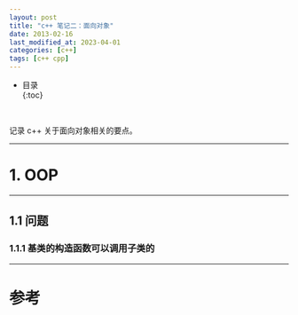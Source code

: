 ```yaml
---
layout: post
title: "c++ 笔记二：面向对象"
date: 2013-02-16
last_modified_at: 2023-04-01
categories: [c++]
tags: [c++ cpp]
---
```


* 目录  
{:toc}
<br/>

记录 c++ 关于面向对象相关的要点。  

---

# 1. OOP

---

## 1.1 问题

### 1.1.1 基类的构造函数可以调用子类的



---

# 参考
